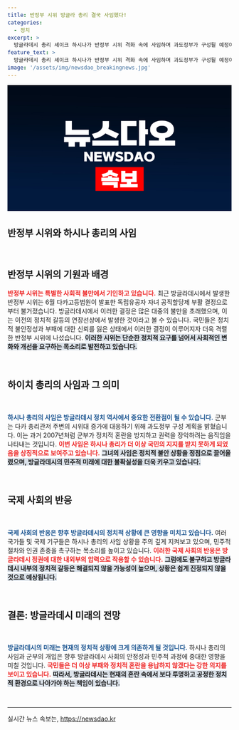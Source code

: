 ```yaml
---
title: 반정부 시위 방글라 총리 결국 사임했다!
categories:
  - 정치
excerpt: >
  방글라데시 총리 셰이크 하시나가 반정부 시위 격화 속에 사임하며 과도정부가 구성될 예정이다. 총리가 인도로 도피했다는 소문이 무성한 가운데, 시위의 불길은 6월 법원 판결로 시작됐다. 방글라데시의 정치 지형이 급변하고 있다!
feature_text: >
  방글라데시 총리 셰이크 하시나가 반정부 시위 격화 속에 사임하며 과도정부가 구성될 예정이다. 총리가 인도로 도피했다는 소문이 무성한 가운데, 시위의 불길은 6월 법원 판결로 시작됐다. 방글라데시의 정치 지형이 급변하고 있다!
image: '/assets/img/newsdao_breakingnews.jpg'
---
```


<p><img src="/assets/img/newsdao_breakingnews.jpg" alt="firstkoreanews 속보" /></p>

<h2 data-ke-size="size26">반정부 시위와 하시나 총리의 사임</h2>

<p data-ke-size="size16">&nbsp;</p>

<h2 data-ke-size="size26">반정부 시위의 기원과 배경</h2>

<p><b><span style="color: #ee2323;">반정부 시위는 특별한 사회적 불만에서 기인하고 있습니다.</span></b> 최근 방글라데시에서 발생한 반정부 시위는 6월 다카고등법원이 발표한 독립유공자 자녀 공직할당제 부활 결정으로부터 불거졌습니다. 방글라데시에서 이러한 결정은 많은 대중의 불만을 초래했으며, 이는 이전의 정치적 갈등의 연장선상에서 발생한 것이라고 볼 수 있습니다. 국민들은 정치적 불안정성과 부패에 대한 신뢰를 잃은 상태에서 이러한 결정이 이루어지자 더욱 격렬한 반정부 시위에 나섰습니다. <b><span style="background-color: #21538527;">이러한 시위는 단순한 정치적 요구를 넘어서 사회적인 변화와 개선을 요구하는 목소리로 발전하고 있습니다.</span></b> </p>

<p data-ke-size="size16">&nbsp;</p>

<h2 data-ke-size="size26">하이치 총리의 사임과 그 의미</h2>

<p data-ke-size="size16">&nbsp;</p>

<p><b><span style="color: #1a5490;">하시나 총리의 사임은 방글라데시 정치 역사에서 중요한 전환점이 될 수 있습니다.</span></b> 군부는 다카 총리관저 주변의 시위대 증가에 대응하기 위해 과도정부 구성 계획을 밝혔습니다. 이는 과거 2007년처럼 군부가 정치적 혼란을 방지하고 권력을 장악하려는 움직임을 나타내는 것입니다. <b><span style="color: #ee2323;">이번 사임은 하시나 총리가 더 이상 국민의 지지를 받지 못하게 되었음을 상징적으로 보여주고 있습니다.</span></b> <b><span style="background-color: #21538527;">그녀의 사임은 정치적 불안 상황을 정점으로 끌어올렸으며, 방글라데시의 민주적 미래에 대한 불확실성을 더욱 키우고 있습니다.</span></b></p>

<p data-ke-size="size16">&nbsp;</p>

<h2 data-ke-size="size26">국제 사회의 반응</h2>

<p data-ke-size="size16">&nbsp;</p>

<p><b><span style="color: #1a5490;">국제 사회의 반응은 향후 방글라데시의 정치적 상황에 큰 영향을 미치고 있습니다.</span></b> 여러 국가들 및 국제 기구들은 하시나 총리의 사임 상황을 주의 깊게 지켜보고 있으며, 민주적 절차와 인권 존중을 촉구하는 목소리를 높이고 있습니다. <b><span style="color: #ee2323;">이러한 국제 사회의 반응은 방글라데시 정권에 대한 내외부의 압력으로 작용할 수 있습니다.</span></b> <b><span style="background-color: #21538527;">그럼에도 불구하고 방글라데시 내부의 정치적 갈등은 해결되지 않을 가능성이 높으며, 상황은 쉽게 진정되지 않을 것으로 예상됩니다.</span></b></p>

<p data-ke-size="size16">&nbsp;</p>

<h2 data-ke-size="size26">결론: 방글라데시 미래의 전망</h2>

<p data-ke-size="size16">&nbsp;</p>

<p><b><span style="color: #1a5490;">방글라데시의 미래는 현재의 정치적 상황에 크게 의존하게 될 것입니다.</span></b> 하시나 총리의 사임과 군부의 개입은 향후 방글라데시 사회의 안정성과 민주적 과정에 중대한 영향을 미칠 것입니다. <b><span style="color: #ee2323;">국민들은 더 이상 부패와 정치적 혼란을 용납하지 않겠다는 강한 의지를 보이고 있습니다.</span></b> <b><span style="background-color: #21538527;">따라서, 방글라데시는 현재의 혼란 속에서 보다 투명하고 공정한 정치적 환경으로 나아가야 하는 책임이 있습니다.</span></b></p>

<p data-ke-size="size16">&nbsp;</p>

<hr>
실시간 뉴스 속보는, <a href="https://newsdao.kr" rel="dofollow">https://newsdao.kr</a>


